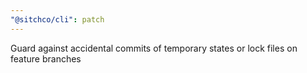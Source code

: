 ```yaml
---
"@sitchco/cli": patch
---
```


Guard against accidental commits of temporary states or lock files on feature branches
